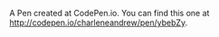A Pen created at CodePen.io. You can find this one at http://codepen.io/charleneandrew/pen/ybebZy.

 